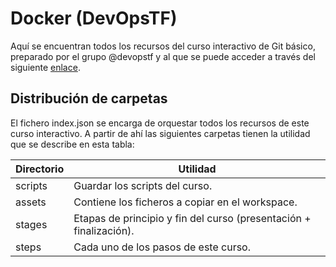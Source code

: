 # Docker (DevOpsTF)
Aquí se encuentran todos los recursos del curso interactivo de Git básico, preparado por el grupo @devopstf y al que se puede acceder a través del siguiente [enlace](https://katacoda.com/devopstf/scenarios/docker).

## Distribución de carpetas
El fichero index.json se encarga de orquestar todos los recursos de este curso interactivo. A partir de ahí las siguientes carpetas tienen la utilidad que se describe en esta tabla:

| **Directorio**  | **Utilidad**                                                                                  |
|-----------------|-----------------------------------------------------------------------------------------------|
| scripts         | Guardar los scripts del curso.                                                                |
| assets          | Contiene los ficheros a copiar en el workspace.                                               |
| stages          | Etapas de principio y fin del curso (presentación + finalización).                            |
| steps           | Cada uno de los pasos de este curso.                                                          |
